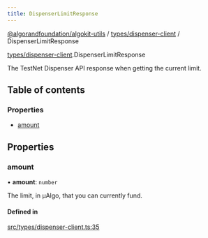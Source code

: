 ```yaml
---
title: DispenserLimitResponse
---
```


[@algorandfoundation/algokit-utils](/reference/algokit-utils-ts/api/readme/) / [types/dispenser-client](/reference/algokit-utils-ts/api/modules/types_dispenser_client/) / DispenserLimitResponse

[types/dispenser-client](/reference/algokit-utils-ts/api/modules/types_dispenser_client/).DispenserLimitResponse

The TestNet Dispenser API response when getting the current limit.

## Table of contents

### Properties

- [amount](types_dispenser_client.DispenserLimitResponse.md#amount)

## Properties

### amount

• **amount**: `number`

The limit, in µAlgo, that you can currently fund.

#### Defined in

[src/types/dispenser-client.ts:35](https://github.com/algorandfoundation/algokit-utils-ts/blob/main/src/types/dispenser-client.ts#L35)
